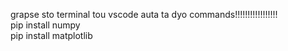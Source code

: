 grapse sto terminal tou vscode auta ta dyo commands!!!!!!!!!!!!!!!!! <br>
pip install numpy                                                    <br>
pip install matplotlib
